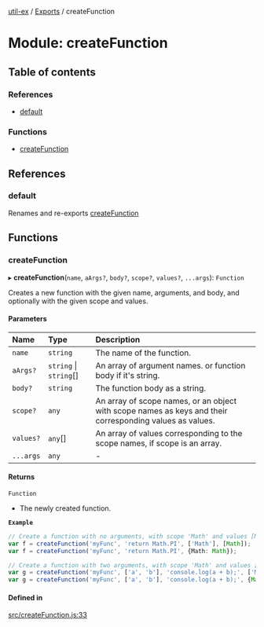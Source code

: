 [util-ex](../README.md) / [Exports](../modules.md) / createFunction

# Module: createFunction

## Table of contents

### References

- [default](createFunction.md#default)

### Functions

- [createFunction](createFunction.md#createfunction)

## References

### default

Renames and re-exports [createFunction](createFunction.md#createfunction)

## Functions

### createFunction

▸ **createFunction**(`name`, `aArgs?`, `body?`, `scope?`, `values?`, `...args`): `Function`

Creates a new function with the given name, arguments, and body, and optionally with the given scope and values.

#### Parameters

| Name | Type | Description |
| :------ | :------ | :------ |
| `name` | `string` | The name of the function. |
| `aArgs?` | `string` \| `string`[] | An array of argument names. or function body if it's string. |
| `body?` | `string` | The function body as a string. |
| `scope?` | `any` | An array of scope names, or an object with scope names as keys and their corresponding values as values. |
| `values?` | `any`[] | An array of values corresponding to the scope names, if scope is an array. |
| `...args` | `any` | - |

#### Returns

`Function`

- The newly created function.

**`Example`**

```ts
// Create a function with no arguments, with scope 'Math' and values [Math]:
var f = createFunction('myFunc', 'return Math.PI', ['Math'], [Math]);
var f = createFunction('myFunc', 'return Math.PI', {Math: Math});

// Create a function with two arguments, with scope 'Math' and values [Math], and scope 'console' and values [console]:
var g = createFunction('myFunc', ['a', 'b'], 'console.log(a + b);', ['Math', 'console'], [Math, console]);
var g = createFunction('myFunc', ['a', 'b'], 'console.log(a + b);', {Math, console});
```

#### Defined in

[src/createFunction.js:33](https://github.com/snowyu/util-ex.js/blob/fac65b1/src/createFunction.js#L33)
